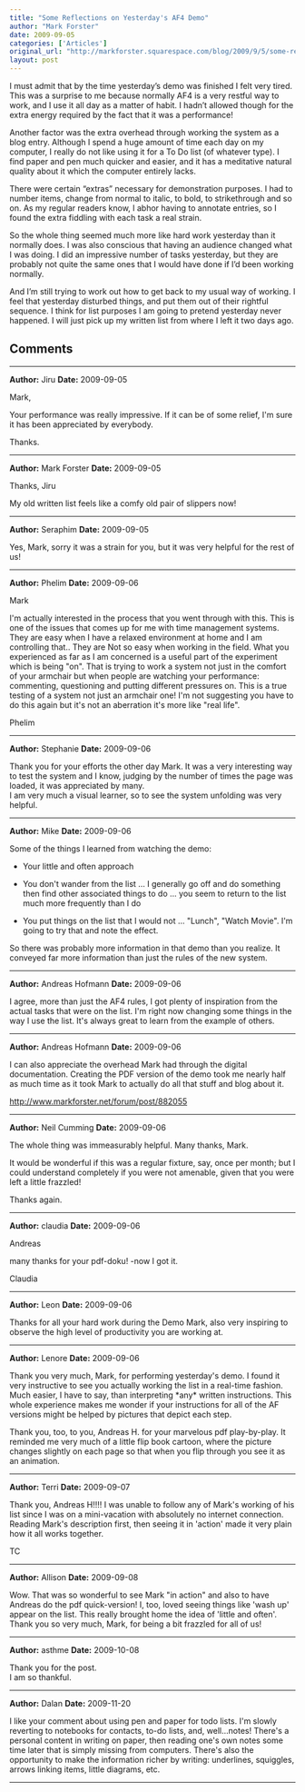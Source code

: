 ```yaml
---
title: "Some Reflections on Yesterday's AF4 Demo"
author: "Mark Forster"
date: 2009-09-05
categories: ['Articles']
original_url: "http://markforster.squarespace.com/blog/2009/9/5/some-reflections-on-yesterdays-af4-demo.html"
layout: post
---
```


I must admit that by the time yesterday’s demo was finished I felt very tired. This was a surprise to me because normally AF4 is a very restful way to work, and I use it all day as a matter of habit. I hadn’t allowed though for the extra energy required by the fact that it was a performance!

Another factor was the extra overhead through working the system as a blog entry. Although I spend a huge amount of time each day on my computer, I really do not like using it for a To Do list (of whatever type). I find paper and pen much quicker and easier, and it has a meditative natural quality about it which the computer entirely lacks.

There were certain “extras” necessary for demonstration purposes. I had to number items, change from normal to italic, to bold, to strikethrough and so on. As my regular readers know, I abhor having to annotate entries, so I found the extra fiddling with each task a real strain.

So the whole thing seemed much more like hard work yesterday than it normally does. I was also conscious that having an audience changed what I was doing. I did an impressive number of tasks yesterday, but they are probably not quite the same ones that I would have done if I’d been working normally.

And I’m still trying to work out how to get back to my usual way of working. I feel that yesterday disturbed things, and put them out of their rightful sequence. I think for list purposes I am going to pretend yesterday never happened. I will just pick up my written list from where I left it two days ago.


## Comments

---

**Author:** Jiru
**Date:** 2009-09-05

Mark,  
  
Your performance was really impressive. If it can be of some relief, I'm sure it has been appreciated by everybody.  
  
Thanks.

---

**Author:** Mark Forster
**Date:** 2009-09-05

Thanks, Jiru  
  
My old written list feels like a comfy old pair of slippers now!

---

**Author:** Seraphim
**Date:** 2009-09-05

Yes, Mark, sorry it was a strain for you, but it was very helpful for the rest of us!

---

**Author:** Phelim
**Date:** 2009-09-06

Mark   
  
I'm actually interested in the process that you went through with this. This is one of the issues that comes up for me with time management systems. They are easy when I have a relaxed environment at home and I am controlling that.. They are Not so easy when working in the field. What you experienced as far as I am concerned is a useful part of the experiment which is being "on". That is trying to work a system not just in the comfort of your armchair but when people are watching your performance: commenting, questioning and putting different pressures on. This is a true testing of a system not just an armchair one! I'm not suggesting you have to do this again but it's not an aberration it's more like "real life".  
  
Phelim

---

**Author:** Stephanie
**Date:** 2009-09-06

Thank you for your efforts the other day Mark. It was a very interesting way to test the system and I know, judging by the number of times the page was loaded, it was appreciated by many.  
I am very much a visual learner, so to see the system unfolding was very helpful.

---

**Author:** Mike
**Date:** 2009-09-06

Some of the things I learned from watching the demo:  
  
- Your little and often approach   
  
- You don't wander from the list ... I generally go off and do something then find other associated things to do ... you seem to return to the list much more frequently than I do  
  
- You put things on the list that I would not ... "Lunch", "Watch Movie". I'm going to try that and note the effect.  
  
So there was probably more information in that demo than you realize. It conveyed far more information than just the rules of the new system.

---

**Author:** Andreas Hofmann
**Date:** 2009-09-06

I agree, more than just the AF4 rules, I got plenty of inspiration from the actual tasks that were on the list. I'm right now changing some things in the way I use the list. It's always great to learn from the example of others.

---

**Author:** Andreas Hofmann
**Date:** 2009-09-06

I can also appreciate the overhead Mark had through the digital documentation. Creating the PDF version of the demo took me nearly half as much time as it took Mark to actually do all that stuff and blog about it.  
  
<http://www.markforster.net/forum/post/882055>

---

**Author:** Neil Cumming
**Date:** 2009-09-06

The whole thing was immeasurably helpful. Many thanks, Mark.   
  
It would be wonderful if this was a regular fixture, say, once per month; but I could understand completely if you were not amenable, given that you were left a little frazzled!  
  
Thanks again.

---

**Author:** claudia
**Date:** 2009-09-06

Andreas  
  
many thanks for your pdf-doku! -now I got it.  
  
Claudia

---

**Author:** Leon
**Date:** 2009-09-06

Thanks for all your hard work during the Demo Mark, also very inspiring to observe the high level of productivity you are working at.

---

**Author:** Lenore
**Date:** 2009-09-06

Thank you very much, Mark, for performing yesterday's demo. I found it very instructive to see you actually working the list in a real-time fashion. Much easier, I have to say, than interpreting \*any\* written instructions. This whole experience makes me wonder if your instructions for all of the AF versions might be helped by pictures that depict each step.  
  
Thank you, too, to you, Andreas H. for your marvelous pdf play-by-play. It reminded me very much of a little flip book cartoon, where the picture changes slightly on each page so that when you flip through you see it as an animation.

---

**Author:** Terri
**Date:** 2009-09-07

Thank you, Andreas H!!!! I was unable to follow any of Mark's working of his list since I was on a mini-vacation with absolutely no internet connection. Reading Mark's description first, then seeing it in 'action' made it very plain how it all works together.  
  
TC

---

**Author:** Allison
**Date:** 2009-09-08

Wow. That was so wonderful to see Mark "in action" and also to have Andreas do the pdf quick-version! I, too, loved seeing things like 'wash up' appear on the list. This really brought home the idea of 'little and often'. Thank you so very much, Mark, for being a bit frazzled for all of us!

---

**Author:** asthme
**Date:** 2009-10-08

Thank you for the post.  
I am so thankful.

---

**Author:** Dalan
**Date:** 2009-11-20

I like your comment about using pen and paper for todo lists. I'm slowly reverting to notebooks for contacts, to-do lists, and, well...notes! There's a personal content in writing on paper, then reading one's own notes some time later that is simply missing from computers. There's also the opportunity to make the information richer by writing: underlines, squiggles, arrows linking items, little diagrams, etc.

---
